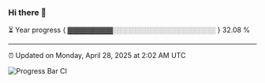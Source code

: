 ### Hi there 👋

⏳ Year progress { ▓▓▓▓▓▓▓▓▓░░░░░░░░░░░░░░░░░░░░░ } 32.08 %

---

⏰ Updated on Monday, April 28, 2025 at 2:02 AM UTC

![Progress Bar CI](https://github.com/arthurbuhl/arthurbuhl/workflows/Progress%20Bar%20CI/badge.svg)
